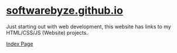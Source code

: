 <h1><a href="http://softwarebyze.github.io/" target="_blank">softwarebyze.github.io</a></h1>

Just starting out with web development,
this website has links to my HTML/CSS/JS (Website) projects.

<a href="http://softwarebyze.github.io/">Index Page</a>
